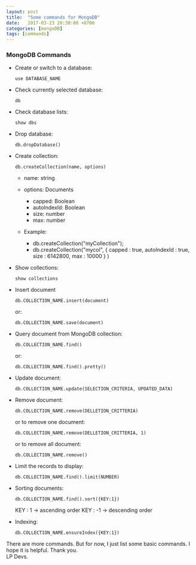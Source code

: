 ```yaml
---
layout: post
title:  "Some commands for MongoDB"
date:   2017-03-23 20:30:00 +0700
categories: [mongoDB]
tags: [commands] 
---
```


### MongoDB Commands

  * Create or switch to a database:
	```
	use DATABASE_NAME
	```
	
  * Check currently selected database:
    ```
	db
	```
	
  * Check database lists:
    ```
	show dbs
	```
	
  * Drop database:
    ```
	db.dropDatabase()
	```
	
  * Create collection:
    ```
	db.createCollection(name, options)
	```
	
	* name: string
	* options: Documents
	  * capped: Boolean
	  * autoIndexId: Boolean
	  * size: number
	  * max: number
	  
	* Example: 
	  * db.createCollection("myCollection");
	  * db.createCollection("mycol", { capped : true, autoIndexId : true, size : 6142800, max : 10000 } )
	
  * Show collections:
    ```
	show collections
	```
	
  * Insert document
    ```
	db.COLLECTION_NAME.insert(document)
	```
	
	or:
	```
	db.COLLECTION_NAME.save(document)
	```
  
  * Query document from MongoDB collection:
    ```
	db.COLLECTION_NAME.find()
	```
	
	or:
	```
	db.COLLECTION_NAME.find().pretty()
	```
	
  * Update document:  
    ```
	db.COLLECTION_NAME.update(SELECTION_CRITERIA, UPDATED_DATA)
	```
	
  * Remove document:
    ```
	db.COLLECTION_NAME.remove(DELLETION_CRITTERIA)
	```
	
	or to remove one document:
	```
	db.COLLECTION_NAME.remove(DELLETION_CRITTERIA, 1)
	```
	
	or to remove all document:
	```
	db.COLLECTION_NAME.remove()
	```
	
  * Limit the records to display:
    ```
	db.COLLECTION_NAME.find().limit(NUMBER)
	```
	
  * Sorting documents:
    ```
	db.COLLECTION_NAME.find().sort({KEY:1})
	```
	
	KEY : 1  -> ascending order
	KEY : -1 -> descending order
	
  * Indexing:
    ```
	db.COLLECTION_NAME.ensureIndex({KEY:1})
	```
	
There are more commands. But for now, I just list some basic commands. 
I hope it is helpful. Thank you. <br />LP Devs.
